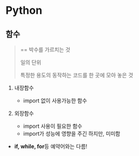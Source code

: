 # Python

## 함수

> == 박수를 가르치는 것
>
> 일의 단위
>
> 특정한 용도의 동작하는 코드를 한 곳에 모아 놓은 것

1. 내장함수
   - import 없이 사용가능한 함수

2. 외장함수
   * import 사용이 필요한 함수
   * import가 성능에 영향을 주긴 하지만, 미미함

* **if, while, for**등 예약어와는 다름!